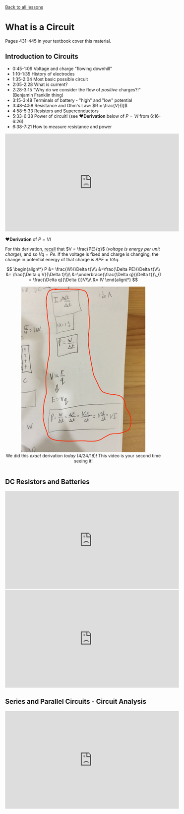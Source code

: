 [Back to all lessons](.)

# What is a Circuit

Pages 431-445 in your textbook cover this material.

## Introduction to Circuits

* 0:45-1:09 Voltage and charge "flowing downhill"
* 1:10-1:35 History of electrodes
* 1:35-2:04 Most basic possible circuit
* 2:05-2:28 What is current?
* 2:28-3:15 "Why do we consider the flow of *positive* charges?!" (Benjamin Franklin thing)
* 3:15-3:48  Terminals of battery - "high" and "low" potential
* 3:48-4:58 Resistance and Ohm's Law: $R = \frac{V}{I}$
* 4:58-5:33 Resistors and Superconductors
* 5:33-6:38 Power of circuit! (see **&hearts;Derivation** below of $P=VI$ from 6:16-6:26)
* 6:38-7:21 How to measure resistance and power

<iframe width="560" height="315" src="https://www.youtube.com/embed/HXOok3mfMLM?rel=0&amp;start=43" frameborder="0" allow="autoplay; encrypted-media" allowfullscreen></iframe>

**&hearts;Derivation** of $P = VI$

For this derivation, [recall](potential.html#units-of-electric-field-vm-or-nc) that $V = \frac{PE}{q}$ (*voltage is energy per unit charge*), and so $Vq = Pe$. If the voltage is fixed and charge is changing, the change in potential energy of that charge is $\Delta PE = V\Delta q$.

$$
\begin{align\*}
P &= \frac{W}{\Delta t}\\\\
&=\frac{\Delta PE}{\Delta t}\\\\
&= \frac{\Delta q V}{\Delta t}\\\\
&=\underbrace{\frac{\Delta q}{\Delta t}}\_{I = \frac{\Delta q}{\Delta t}}V\\\\
&= IV
\end{align\*}
$$

<div style="text-align: center;">
	<img src="notebook_derivation.jpg" width="400" alt="notebook derivation"/><br>
	We did this <em>exact</em> derivation <em>today</em> (4/24/18)! This video is your second time seeing it!<br><br>
</div>

## DC Resistors and Batteries


<iframe width="560" height="315" src="https://www.youtube.com/embed/G3H5lKoWPpY" frameborder="0" allow="autoplay; encrypted-media" allowfullscreen></iframe>


<iframe width="560" height="315" src="https://www.youtube.com/embed/g-wjP1otQWI" frameborder="0" allow="autoplay; encrypted-media" allowfullscreen></iframe>

## Series and Parallel Circuits - Circuit Analysis

<iframe width="560" height="315" src="https://www.youtube.com/embed/-w-VTw0tQlE?rel=0" frameborder="0" allow="autoplay; encrypted-media" allowfullscreen></iframe>
